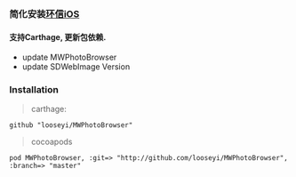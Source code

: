 ### 简化安装[环信iOS](https://github.com/easemob/sdk-ios-cocoapods)

####  支持Carthage, 更新包依赖.

- update MWPhotoBrowser
- update SDWebImage Version



### **Installation**

> carthage:

`github "looseyi/MWPhotoBrowser"`

>  cocoapods

`pod MWPhotoBrowser, :git=> "http://github.com/looseyi/MWPhotoBrowser", :branch=> "master"`



